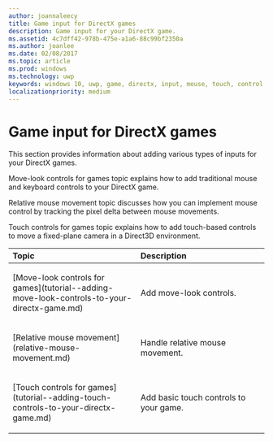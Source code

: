 ```yaml
---
author: joannaleecy
title: Game input for DirectX games
description: Game input for your DirectX game.
ms.assetid: 4c7dff42-978b-475e-a1a6-88c99bf2350a
ms.author: joanlee
ms.date: 02/08/2017
ms.topic: article
ms.prod: windows
ms.technology: uwp
keywords: windows 10, uwp, game, directx, input, mouse, touch, control
localizationpriority: medium
---
```


# Game input for DirectX games

This section provides information about adding various types of inputs for your DirectX games.

Move-look controls for games topic explains how to add traditional mouse and keyboard controls to your DirectX game.

Relative mouse movement topic discusses how you can implement mouse control by tracking the pixel delta between mouse movements.

Touch controls for games topic explains how to add touch-based controls to move a fixed-plane camera in a Direct3D environment.

<table>
<colgroup>
<col width="50%" />
<col width="50%" />
</colgroup>
<thead>
<tr class="header">
<th align="left">Topic</th>
<th align="left">Description</th>
</tr>
</thead>
<tbody>
<tr class="odd">
<td align="left"><p>[Move-look controls for games](tutorial--adding-move-look-controls-to-your-directx-game.md)</p></td>
<td align="left"><p>Add move-look controls.</p></td>
</tr>
<tr class="even">
<td align="left"><p>[Relative mouse movement](relative-mouse-movement.md)</p></td>
<td align="left"><p>Handle relative mouse movement.</p></td>
</tr>
<tr class="odd">
<td align="left"><p>[Touch controls for games](tutorial--adding-touch-controls-to-your-directx-game.md)</p></td>
<td align="left"><p>Add basic touch controls to your game.</p></td>
</tr>
</tbody>
</table>